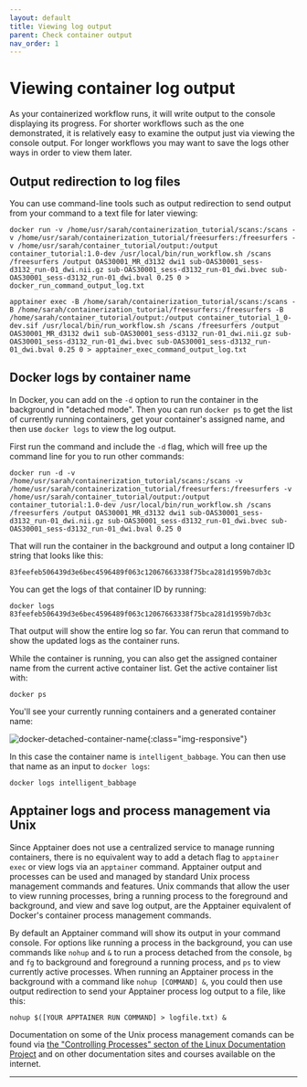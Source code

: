 ```yaml
---
layout: default
title: Viewing log output
parent: Check container output
nav_order: 1
---
```


# Viewing container log output

As your containerized workflow runs, it will write output to the console displaying its progress. For shorter workflows such as the one demonstrated, it is relatively easy to examine the output just via viewing the console output. For longer workflows you may want to save the logs other ways in order to view them later. 

## Output redirection to log files

You can use command-line tools such as output redirection to send output from your command to a text file for later viewing:
```
docker run -v /home/usr/sarah/containerization_tutorial/scans:/scans -v /home/usr/sarah/containerization_tutorial/freesurfers:/freesurfers -v /home/usr/sarah/container_tutorial/output:/output container_tutorial:1.0-dev /usr/local/bin/run_workflow.sh /scans /freesurfers /output OAS30001_MR_d3132 dwi1 sub-OAS30001_sess-d3132_run-01_dwi.nii.gz sub-OAS30001_sess-d3132_run-01_dwi.bvec sub-OAS30001_sess-d3132_run-01_dwi.bval 0.25 0 > docker_run_command_output_log.txt
```

```
apptainer exec -B /home/sarah/containerization_tutorial/scans:/scans -B /home/sarah/containerization_tutorial/freesurfers:/freesurfers -B /home/sarah/container_tutorial/output:/output container_tutorial_1_0-dev.sif /usr/local/bin/run_workflow.sh /scans /freesurfers /output OAS30001_MR_d3132 dwi1 sub-OAS30001_sess-d3132_run-01_dwi.nii.gz sub-OAS30001_sess-d3132_run-01_dwi.bvec sub-OAS30001_sess-d3132_run-01_dwi.bval 0.25 0 > apptainer_exec_command_output_log.txt
```

## Docker logs by container name

In Docker, you can add on the `-d` option to run the container in the background in "detached mode". Then you can run `docker ps` to get the list of currently running containers, get your container's assigned name, and then use `docker logs` to view the log output.

First run the command and include the `-d` flag, which will free up the command line for you to run other commands:
```
docker run -d -v /home/usr/sarah/containerization_tutorial/scans:/scans -v /home/usr/sarah/containerization_tutorial/freesurfers:/freesurfers -v /home/usr/sarah/container_tutorial/output:/output container_tutorial:1.0-dev /usr/local/bin/run_workflow.sh /scans /freesurfers /output OAS30001_MR_d3132 dwi1 sub-OAS30001_sess-d3132_run-01_dwi.nii.gz sub-OAS30001_sess-d3132_run-01_dwi.bvec sub-OAS30001_sess-d3132_run-01_dwi.bval 0.25 0
```
That will run the container in the background and output a long container ID string that looks like this:

```
83feefeb506439d3e6bec4596489f063c12067663338f75bca281d1959b7db3c
```

You can get the logs of that container ID by running:
```
docker logs 83feefeb506439d3e6bec4596489f063c12067663338f75bca281d1959b7db3c
```

That output will show the entire log so far. You can rerun that command to show the updated logs as the container runs.

While the container is running, you can also get the assigned container name from the current active container list. Get the active container list with:
```
docker ps
```

You'll see your currently running containers and a generated container name:

![docker-detached-container-name](images/docker-detached-container-name.png){:class="img-responsive"}

In this case the container name is ```intelligent_babbage```. You can then use that name as an input to `docker logs`:
```
docker logs intelligent_babbage
```

## Apptainer logs and process management via Unix

Since Apptainer does not use a centralized service to manage running containers, there is no equivalent way to add a detach flag to `apptainer exec` or view logs via an `apptainer` command. Apptainer output and processes can be used and managed by standard Unix process management commands and features. Unix commands that allow the user to view running processes, bring a running process to the foreground and background, and view and save log output, are the Apptainer equivalent of Docker's container process management commands.

By default an Apptainer command will show its output in your command console. For options like running a process in the background, you can use commands like `nohup` and `&` to run a process detached from the console, `bg` and `fg` to background and foreground a running process, and `ps` to view currently active processes. When running an Apptainer process in the background with a command like `nohup [COMMAND] &`, you could then use output redirection to send your Apptainer process log output to a file, like this:
```
nohup $([YOUR APPTAINER RUN COMMAND] > logfile.txt) & 
```

Documentation on some of the Unix process management comands can be found via [the "Controlling Processes" secton of the Linux Documentation Project] and on other documentation sites and courses available on the internet.

----
[the "Controlling Processes" secton of the Linux Documentation Project]:https://tldp.org/LDP/GNU-Linux-Tools-Summary/html/x5368.htm